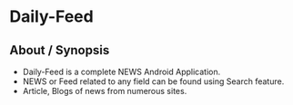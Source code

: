 # Daily-Feed

## About / Synopsis

* Daily-Feed is a complete NEWS Android Application.
* NEWS or Feed related to any field can be found using Search feature.
* Article, Blogs of news from numerous sites.



